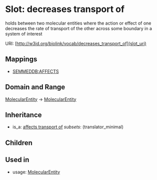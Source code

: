 # Slot: decreases transport of


holds between two molecular entities where the action or effect of one decreases the rate of transport of the other across some boundary in a system of interest

URI: [http://w3id.org/biolink/vocab/decreases_transport_of](slot_uri)
## Mappings

 * [SEMMEDDB:AFFECTS](http://purl.obolibrary.org/obo/SEMMEDDB_AFFECTS)
## Domain and Range

[MolecularEntity](MolecularEntity.md) -> [MolecularEntity](MolecularEntity.md)
## Inheritance

 *  is_a: [affects transport of](affects_transport_of.md) *subsets*: (translator_minimal)
## Children

## Used in

 *  usage: [MolecularEntity](MolecularEntity.md)
